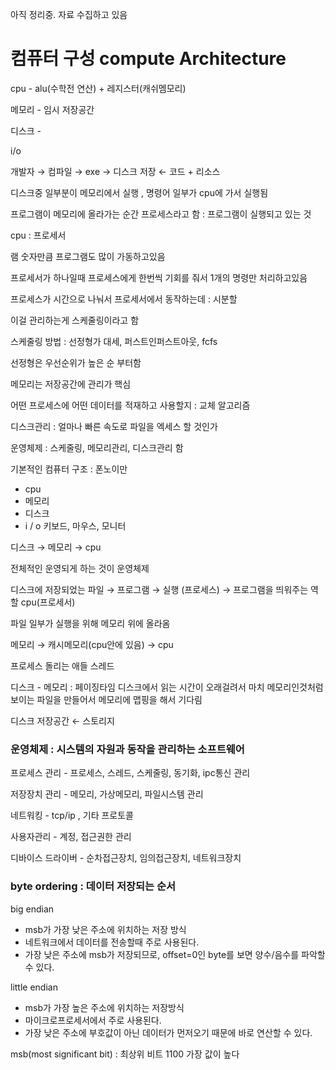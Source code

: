 

아직 정리중. 자료 수집하고 있음

# 컴퓨터 구성 compute Architecture

cpu - alu(수학전 연산) + 레지스터(캐쉬멤모리)

메모리 - 임시 저장공간

디스크 - 

i/o  

개발자 → 컴파일 → exe  → 디스크 저장 ← 코드 + 리소스

디스크중 일부분이 메모리에서 실행 , 명령어 일부가 cpu에 가서 실행됨

프로그램이 메모리에 올라가는 순간 프로세스라고 함 : 프로그램이 실행되고 있는 것

cpu : 프로세서

램 숫자만큼 프로그램도 많이 가동하고있음

프로세서가 하나일때 프로세스에게 한번씩 기회를 줘서 1개의 명령만 처리하고있음

프로세스가 시간으로 나눠서 프로세서에서 동작하는데 : 시분할

이걸 관리하는게 스케줄링이라고 함

스케줄링 방법 : 선정형가 대세, 퍼스트인퍼스트아웃, fcfs

선정형은 우선순위가 높은 순 부터함

메모리는 저장공간에 관리가 핵심

어떤 프로세스에 어떤 데이터를 적재하고 사용할지 : 교체 알고리즘

디스크관리 : 얼마나 빠른 속도로 파일을 엑세스 할 것인가

운영체제 : 스케줄링, 메모리관리, 디스크관리 함

기본적인 컴퓨터 구조 : 폰노이만

- cpu
- 메모리
- 디스크
- i / o 키보드, 마우스, 모니터

디스크 → 메모리 → cpu

전체적인 운영되게 하는 것이 운영체제

디스크에 저장되었는 파일 → 프로그램 → 실행 (프로세스) → 프로그램을 띄워주는 역할 cpu(프로세서) 

파일 일부가 실행을 위해 메모리 위에 올라옴

메모리 → 캐시메모리(cpu안에 있음) → cpu 

프로세스 돌리는 애들 스레드

디스크 - 메모리 : 페이징타임 디스크에서 읽는 시간이 오래걸려서 마치 메모리인것처럼  보이는 파일을 만들어서 메모리에 맵핑을 해서 기다림

디스크 저장공간 ← 스토리지 

### 운영체제 : 시스템의 자원과 동작을 관리하는 소프트웨어

프로세스 관리 - 프로세스, 스레드, 스케줄링, 동기화, ipc통신 관리

저장장치 관리 - 메모리, 가상메모리, 파일시스템 관리

네트워킹 - tcp/ip , 기타 프로토콜

사용자관리 - 계정, 접근권한 관리

디바이스 드라이버 - 순차접근장치, 임의접근장치, 네트워크장치

### byte ordering : 데이터 저장되는 순서

big endian

- msb가 가장 낮은 주소에 위치하는 저장 방식
- 네트워크에서 데이터를 전송할때 주로 사용된다.
- 가장 낮은 주소에 msb가 저장되므로, offset=0인 byte를 보면 양수/음수를 파악할 수 있다.

little endian

- msb가 가장 높은 주소에 위치하는 저장방식
- 마이크로프로세서에서 주로 사용된다.
- 가장 낮은 주소에 부호값이 아닌 데이터가 먼저오기 때문에 바로 연산할 수 있다.

msb(most significant bit) : 최상위 비트 1100 가장 값이 높다
